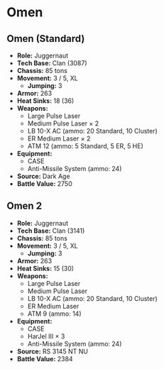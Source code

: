 # Omen
## Omen (Standard)
- **Role:** Juggernaut
- **Tech Base:** Clan (3087)
- **Chassis:** 85 tons
- **Movement:** 3 / 5, XL
  - **Jumping:** 3
- **Armor:** 263
- **Heat Sinks:** 18 (36)
- **Weapons:**
  - Large Pulse Laser
  - Medium Pulse Laser × 2
  - LB 10-X AC (ammo: 20 Standard, 10 Cluster)
  - ER Medium Laser × 2
  - ATM 12 (ammo: 5 Standard, 5 ER, 5 HE)
- **Equipment:**
  - CASE
  - Anti-Missile System (ammo: 24)
- **Source:** Dark Age
- **Battle Value:** 2750

## Omen 2
- **Role:** Juggernaut
- **Tech Base:** Clan (3141)
- **Chassis:** 85 tons
- **Movement:** 3 / 5, XL
  - **Jumping:** 3
- **Armor:** 263
- **Heat Sinks:** 15 (30)
- **Weapons:**
  - Large Pulse Laser
  - Medium Pulse Laser
  - LB 10-X AC (ammo: 20 Standard, 10 Cluster)
  - ER Medium Laser
  - ATM 9 (ammo: 14)
- **Equipment:**
  - CASE
  - HarJel III × 3
  - Anti-Missile System (ammo: 24)
- **Source:** RS 3145 NT NU
- **Battle Value:** 2384

